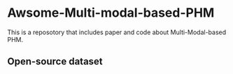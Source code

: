 # Awsome-Multi-modal-based-PHM
This is a reposotory that includes paper and code about Multi-Modal-based PHM.

Open-source dataset
-----

